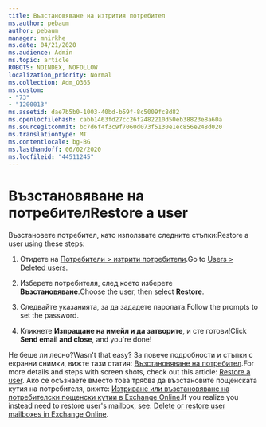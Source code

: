 ```yaml
---
title: Възстановяване на изтрития потребител
ms.author: pebaum
author: pebaum
manager: mnirkhe
ms.date: 04/21/2020
ms.audience: Admin
ms.topic: article
ROBOTS: NOINDEX, NOFOLLOW
localization_priority: Normal
ms.collection: Adm_O365
ms.custom:
- "73"
- "1200013"
ms.assetid: dae7b5b0-1003-40bd-b59f-8c5009fc8d82
ms.openlocfilehash: cabb1463fd27cc26f2482210d50eb38823e8a60a
ms.sourcegitcommit: bc7d6f4f3c9f7060d073f5130e1ec856e248d020
ms.translationtype: MT
ms.contentlocale: bg-BG
ms.lasthandoff: 06/02/2020
ms.locfileid: "44511245"
---
```

# <a name="restore-a-user"></a><span data-ttu-id="5ea03-102">Възстановяване на потребител</span><span class="sxs-lookup"><span data-stu-id="5ea03-102">Restore a user</span></span>

<span data-ttu-id="5ea03-103">Възстановете потребител, като използвате следните стъпки:</span><span class="sxs-lookup"><span data-stu-id="5ea03-103">Restore a user using these steps:</span></span>
  
1. <span data-ttu-id="5ea03-104">Отидете на [Потребители \> изтрити потребители](https://admin.microsoft.com/adminportal/home#/deletedusers).</span><span class="sxs-lookup"><span data-stu-id="5ea03-104">Go to [Users \> Deleted users](https://admin.microsoft.com/adminportal/home#/deletedusers).</span></span>

2. <span data-ttu-id="5ea03-105">Изберете потребителя, след което изберете **Възстановяване**.</span><span class="sxs-lookup"><span data-stu-id="5ea03-105">Choose the user, then select **Restore**.</span></span>

3. <span data-ttu-id="5ea03-106">Следвайте указанията, за да зададете паролата.</span><span class="sxs-lookup"><span data-stu-id="5ea03-106">Follow the prompts to set the password.</span></span>

4. <span data-ttu-id="5ea03-107">Кликнете **Изпращане на имейл и да затворите**, и сте готови!</span><span class="sxs-lookup"><span data-stu-id="5ea03-107">Click **Send email and close**, and you're done!</span></span>

<span data-ttu-id="5ea03-108">Не беше ли лесно?</span><span class="sxs-lookup"><span data-stu-id="5ea03-108">Wasn't that easy?</span></span> <span data-ttu-id="5ea03-109">За повече подробности и стъпки с екранни снимки, вижте тази статия: [Възстановяване на потребител](https://docs.microsoft.com/microsoft-365/admin/add-users/restore-user).</span><span class="sxs-lookup"><span data-stu-id="5ea03-109">For more details and steps with screen shots, check out this article: [Restore a user](https://docs.microsoft.com/microsoft-365/admin/add-users/restore-user).</span></span> <span data-ttu-id="5ea03-110">Ако се осъзнаете вместо това трябва да възстановите пощенската кутия на потребителя, вижте: [Изтриване или възстановяване на потребителски пощенски кутии в Exchange Online](https://docs.microsoft.com/exchange/recipients-in-exchange-online/delete-or-restore-mailboxes).</span><span class="sxs-lookup"><span data-stu-id="5ea03-110">If you realize you instead need to restore user's mailbox, see: [Delete or restore user mailboxes in Exchange Online](https://docs.microsoft.com/exchange/recipients-in-exchange-online/delete-or-restore-mailboxes).</span></span>